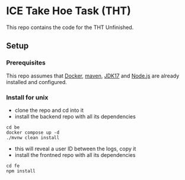 # ICE Take Hoe Task (THT)
This repo contains the code for the THT Unfinished.


## Setup
### Prerequisites

This repo assumes that [Docker](https://www.docker.com/get-started), [maven](https://maven.apache.org/), [JDK17](https://www.oracle.com/java/technologies/javase/jdk17-archive-downloads.html) and [Node.js](https://nodejs.org/en/) are already installed and configured.

### Install for unix

- clone the repo and cd into it
- install the backend repo with all its dependencies
```
cd be
docker compose up -d
./mvnw clean install
```
- this will reveal a user ID between the logs, copy it
- install the frontned repo with all its dependencies
```
cd fe
npm install
```